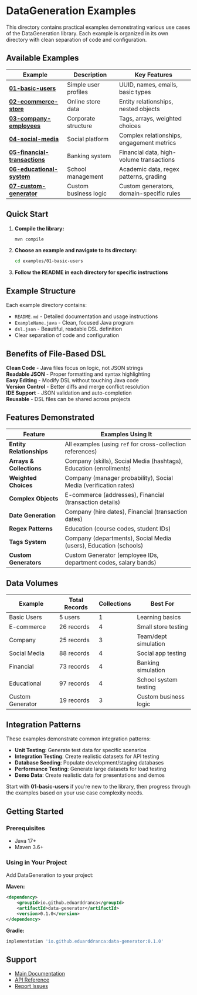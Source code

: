 # DataGeneration Examples

This directory contains practical examples demonstrating various use cases of the DataGeneration library. Each example is organized in its own directory with clean separation of code and configuration.

## Available Examples

| Example                                                     | Description          | Key Features |
|-------------------------------------------------------------|----------------------|--------------|
| **[01-basic-users](01-basic-users/)**                       | Simple user profiles | UUID, names, emails, basic types |
| **[02-ecommerce-store](02-ecommerce-store/)**               | Online store data    | Entity relationships, nested objects |
| **[03-company-employees](03-company-employees/)**           | Corporate structure  | Tags, arrays, weighted choices |
| **[04-social-media](04-social-media/)**                     | Social platform      | Complex relationships, engagement metrics |
| **[05-financial-transactions](05-financial-transactions/)** | Banking system | Financial data, high-volume transactions |
| **[06-educational-system](06-educational-system/)**         | School management | Academic data, regex patterns, grading |
| **[07-custom-generator](07-custom-generator/)**             | Custom business logic | Custom generators, domain-specific rules |

## Quick Start

1. **Compile the library:**
   ```bash
   mvn compile
   ```

2. **Choose an example and navigate to its directory:**
   ```bash
   cd examples/01-basic-users
   ```

3. **Follow the README in each directory for specific instructions**

## Example Structure

Each example directory contains:
- `README.md` - Detailed documentation and usage instructions
- `ExampleName.java` - Clean, focused Java program
- `dsl.json` - Beautiful, readable DSL definition
- Clear separation of code and configuration

## Benefits of File-Based DSL

**Clean Code** - Java files focus on logic, not JSON strings  
**Readable JSON** - Proper formatting and syntax highlighting  
**Easy Editing** - Modify DSL without touching Java code  
**Version Control** - Better diffs and merge conflict resolution  
**IDE Support** - JSON validation and auto-completion  
**Reusable** - DSL files can be shared across projects  

## Features Demonstrated

| Feature | Examples Using It |
|---------|-------------------|
| **Entity Relationships** | All examples (using `ref` for cross-collection references) |
| **Arrays & Collections** | Company (skills), Social Media (hashtags), Education (enrollments) |
| **Weighted Choices** | Company (manager probability), Social Media (verification rates) |
| **Complex Objects** | E-commerce (addresses), Financial (transaction details) |
| **Date Generation** | Company (hire dates), Financial (transaction dates) |
| **Regex Patterns** | Education (course codes, student IDs) |
| **Tags System** | Company (departments), Social Media (users), Education (schools) |
| **Custom Generators** | Custom Generator (employee IDs, department codes, salary bands) |

## Data Volumes

| Example | Total Records | Collections | Best For |
|---------|---------------|-------------|----------|
| Basic Users | 5 users | 1 | Learning basics |
| E-commerce | 26 records | 4 | Small store testing |
| Company | 25 records | 3 | Team/dept simulation |
| Social Media | 88 records | 4 | Social app testing |
| Financial | 73 records | 4 | Banking simulation |
| Educational | 97 records | 4 | School system testing |
| Custom Generator | 19 records | 3 | Custom business logic |

## Integration Patterns

These examples demonstrate common integration patterns:

- **Unit Testing**: Generate test data for specific scenarios
- **Integration Testing**: Create realistic datasets for API testing
- **Database Seeding**: Populate development/staging databases
- **Performance Testing**: Generate large datasets for load testing
- **Demo Data**: Create realistic data for presentations and demos

Start with **01-basic-users** if you're new to the library, then progress through the examples based on your use case complexity needs.

## Getting Started

### Prerequisites
- Java 17+
- Maven 3.6+

### Using in Your Project

Add DataGeneration to your project:

**Maven:**
```xml
<dependency>
    <groupId>io.github.eduarddranca</groupId>
    <artifactId>data-generator</artifactId>
    <version>0.1.0</version>
</dependency>
```

**Gradle:**
```gradle
implementation 'io.github.eduarddranca:data-generator:0.1.0'
```

## Support

- [Main Documentation](../README.md)
- [API Reference](../README.md#api-reference)
- [Report Issues](https://github.com/eduarddranca/DataGeneration/issues)
